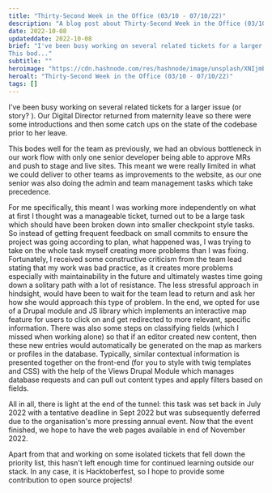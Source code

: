 ```yaml
---
title: "Thirty-Second Week in the Office (03/10 - 07/10/22)"
description: "A blog post about Thirty-Second Week in the Office (03/10 - 07/10/22)"
date: 2022-10-08
updateddate: 2022-10-08
brief: "I've been busy working on several related tickets for a larger issue (or story? ). Our Digital Director returned  from maternity leave so there were some introductions and then some catch ups on the state of the codebase prior to her leave. 
This bod..."
subtitle: ""
heroimage: "https://cdn.hashnode.com/res/hashnode/image/unsplash/XNIjmb6Ax04/upload/v1665241320297/AAfpETLn-.jpeg"
heroalt: "Thirty-Second Week in the Office (03/10 - 07/10/22)"
tags: []
---
```


I've been busy working on several related tickets for a larger issue (or story? ). Our Digital Director returned  from maternity leave so there were some introductions and then some catch ups on the state of the codebase prior to her leave. 

This bodes well for the team as previously, we had an obvious bottleneck in our work flow with only one senior developer being able to approve MRs and push to stage and live sites. This meant we were really limited in what we could deliver to other teams as improvements to the website, as our one senior was also doing the admin and team management tasks which take precedence. 

For me specifically, this meant I was working more independently on what at first I thought was a manageable ticket, turned out to be a large task which should have been broken down into smaller checkpoint style tasks. So instead of getting frequent feedback on small commits to ensure the project was going according to plan, what happened was, I was trying to take on the whole task myself creating more problems than I was fixing. Fortunately, I received some constructive criticism from the team lead stating that my work was bad practice, as it creates more problems especially with maintainability in the future and ultimately wastes time going down a solitary path with a lot of resistance. The less stressful approach in hindsight, would have been to wait for the team lead to return and ask her how she would approach this type of problem. In the end, we opted for use of a Drupal module and JS library which implements an interactive map feature for users to click on and get redirected to more relevant, specific information. There was also some steps on classifying fields (which I missed when working alone) so that if an editor created new content, then these new entries would automatically be generated on the map as markers or profiles in the database. Typically, similar contextual information is presented together on the front-end (for you to style with twig templates and CSS) with the help of the Views Drupal Module which manages database requests and can pull out content types and apply filters based on fields.

All in all, there is light at the end of the tunnel: this task was set back in July 2022 with a tentative deadline in Sept 2022 but was subsequently deferred due to the organisation's more pressing annual event. Now that the event finished, we hope to have the web pages available in end of November 2022. 

Apart from that and working on some isolated tickets that fell down the priority list, this hasn't left enough time for continued learning outside our stack. In any case, it is Hacktoberfest, so I hope to provide some contribution to open source projects!